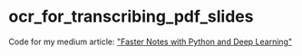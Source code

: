 # ocr_for_transcribing_pdf_slides
Code for my medium article: ["Faster Notes with Python and Deep Learning"](https://medium.com/p/b713bbb3c186/edit)
